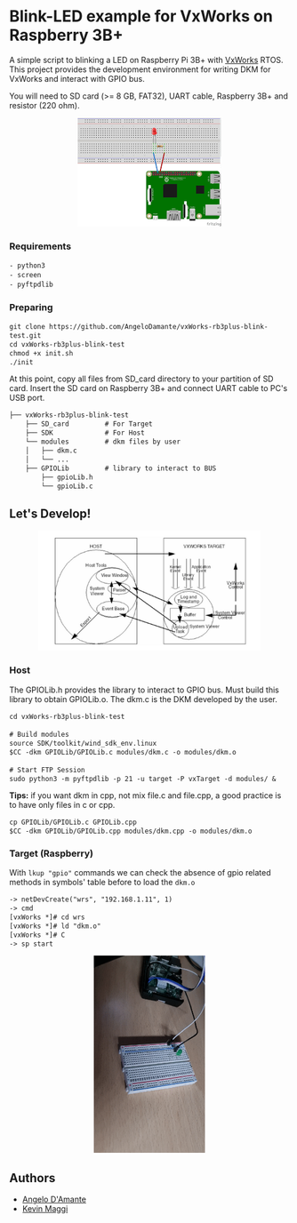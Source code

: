 # Blink-LED example for VxWorks on Raspberry 3B+
A simple script to blinking a LED on Raspberry Pi 3B+ with <a href="https://github.com/AngeloDamante/VxWorks_basics">VxWorks</a> RTOS. This project provides the development environment for writing DKM for VxWorks and interact with GPIO bus.

You will need to SD card (>= 8 GB, FAT32), UART cable, Raspberry 3B+ and resistor (220 ohm).
<p align=center>
    <img src="design/raspLed.png" />
</p>

### Requirements
```bash
- python3
- screen
- pyftpdlib
```

### Preparing
```
git clone https://github.com/AngeloDamante/vxWorks-rb3plus-blink-test.git
cd vxWorks-rb3plus-blink-test
chmod +x init.sh
./init
```

At this point, copy all files from SD_card directory to your partition of SD card. Insert the SD card on Raspberry 3B+ and connect UART cable to PC's USB port.

```
├── vxWorks-rb3plus-blink-test
    ├── SD_card         # For Target
    ├── SDK             # For Host
    └── modules         # dkm files by user
    │   ├── dkm.c
    │   └── ...
    ├── GPIOLib         # library to interact to BUS
        ├── gpioLib.h
        └── gpioLib.c

```

## Let's Develop!
<p align=center>
    <img src="design/targetHost.png" width=400/>
</p>

### Host
The GPIOLib.h provides the library to interact to GPIO bus. Must build this library to obtain GPIOLib.o. The dkm.c is the DKM developed by the user.
```
cd vxWorks-rb3plus-blink-test

# Build modules
source SDK/toolkit/wind_sdk_env.linux
$CC -dkm GPIOLib/GPIOLib.c modules/dkm.c -o modules/dkm.o

# Start FTP Session
sudo python3 -m pyftpdlib -p 21 -u target -P vxTarget -d modules/ &
```

<b>Tips:</b> if you want dkm in cpp, not mix file.c and file.cpp, a good practice is to have only files in c or cpp.
```
cp GPIOLib/GPIOLib.c GPIOLib.cpp
$CC -dkm GPIOLib/GPIOLib.cpp modules/dkm.cpp -o modules/dkm.o
```
### Target (Raspberry)
With `lkup "gpio"` commands we can check the absence of gpio related methods in symbols' table before to load the `dkm.o`
```
-> netDevCreate("wrs", "192.168.1.11", 1)
-> cmd
[vxWorks *]# cd wrs
[vxWorks *]# ld "dkm.o"
[vxWorks *]# C
-> sp start 
```

<p align=center>
    <img src="design/led_test.gif" width=200/>
</p>



## Authors
- <a href="https://github.com/AngeloDamante"> Angelo D'Amante </a>
- <a href="https://github.com/KevinMaggi"> Kevin Maggi </a>
